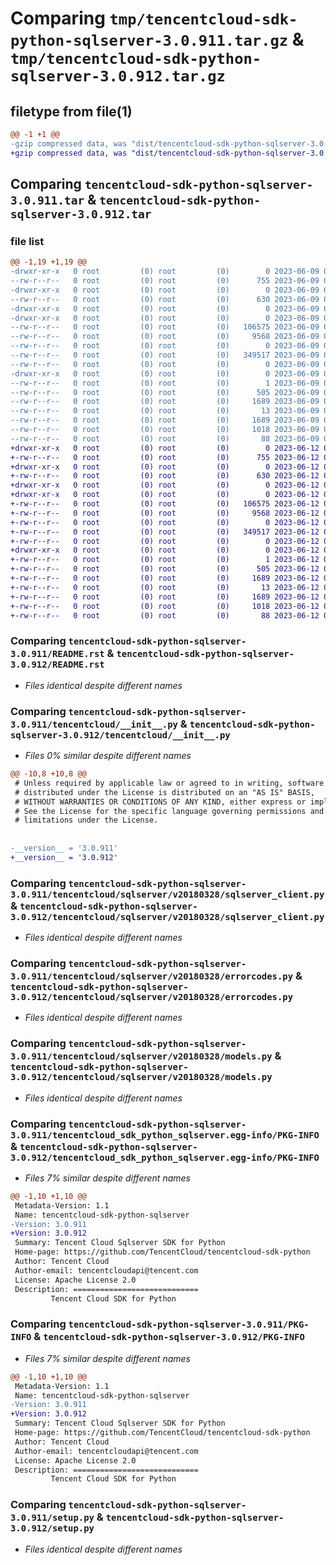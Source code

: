# Comparing `tmp/tencentcloud-sdk-python-sqlserver-3.0.911.tar.gz` & `tmp/tencentcloud-sdk-python-sqlserver-3.0.912.tar.gz`

## filetype from file(1)

```diff
@@ -1 +1 @@
-gzip compressed data, was "dist/tencentcloud-sdk-python-sqlserver-3.0.911.tar", last modified: Fri Jun  9 02:26:17 2023, max compression
+gzip compressed data, was "dist/tencentcloud-sdk-python-sqlserver-3.0.912.tar", last modified: Mon Jun 12 03:11:02 2023, max compression
```

## Comparing `tencentcloud-sdk-python-sqlserver-3.0.911.tar` & `tencentcloud-sdk-python-sqlserver-3.0.912.tar`

### file list

```diff
@@ -1,19 +1,19 @@
-drwxr-xr-x   0 root         (0) root         (0)        0 2023-06-09 02:26:17.000000 tencentcloud-sdk-python-sqlserver-3.0.911/
--rw-r--r--   0 root         (0) root         (0)      755 2023-06-09 02:26:17.000000 tencentcloud-sdk-python-sqlserver-3.0.911/README.rst
-drwxr-xr-x   0 root         (0) root         (0)        0 2023-06-09 02:26:17.000000 tencentcloud-sdk-python-sqlserver-3.0.911/tencentcloud/
--rw-r--r--   0 root         (0) root         (0)      630 2023-06-09 02:26:17.000000 tencentcloud-sdk-python-sqlserver-3.0.911/tencentcloud/__init__.py
-drwxr-xr-x   0 root         (0) root         (0)        0 2023-06-09 02:26:17.000000 tencentcloud-sdk-python-sqlserver-3.0.911/tencentcloud/sqlserver/
-drwxr-xr-x   0 root         (0) root         (0)        0 2023-06-09 02:26:17.000000 tencentcloud-sdk-python-sqlserver-3.0.911/tencentcloud/sqlserver/v20180328/
--rw-r--r--   0 root         (0) root         (0)   106575 2023-06-09 02:26:17.000000 tencentcloud-sdk-python-sqlserver-3.0.911/tencentcloud/sqlserver/v20180328/sqlserver_client.py
--rw-r--r--   0 root         (0) root         (0)     9568 2023-06-09 02:26:17.000000 tencentcloud-sdk-python-sqlserver-3.0.911/tencentcloud/sqlserver/v20180328/errorcodes.py
--rw-r--r--   0 root         (0) root         (0)        0 2023-06-09 02:26:17.000000 tencentcloud-sdk-python-sqlserver-3.0.911/tencentcloud/sqlserver/v20180328/__init__.py
--rw-r--r--   0 root         (0) root         (0)   349517 2023-06-09 02:26:17.000000 tencentcloud-sdk-python-sqlserver-3.0.911/tencentcloud/sqlserver/v20180328/models.py
--rw-r--r--   0 root         (0) root         (0)        0 2023-06-09 02:26:17.000000 tencentcloud-sdk-python-sqlserver-3.0.911/tencentcloud/sqlserver/__init__.py
-drwxr-xr-x   0 root         (0) root         (0)        0 2023-06-09 02:26:17.000000 tencentcloud-sdk-python-sqlserver-3.0.911/tencentcloud_sdk_python_sqlserver.egg-info/
--rw-r--r--   0 root         (0) root         (0)        1 2023-06-09 02:26:17.000000 tencentcloud-sdk-python-sqlserver-3.0.911/tencentcloud_sdk_python_sqlserver.egg-info/dependency_links.txt
--rw-r--r--   0 root         (0) root         (0)      505 2023-06-09 02:26:17.000000 tencentcloud-sdk-python-sqlserver-3.0.911/tencentcloud_sdk_python_sqlserver.egg-info/SOURCES.txt
--rw-r--r--   0 root         (0) root         (0)     1689 2023-06-09 02:26:17.000000 tencentcloud-sdk-python-sqlserver-3.0.911/tencentcloud_sdk_python_sqlserver.egg-info/PKG-INFO
--rw-r--r--   0 root         (0) root         (0)       13 2023-06-09 02:26:17.000000 tencentcloud-sdk-python-sqlserver-3.0.911/tencentcloud_sdk_python_sqlserver.egg-info/top_level.txt
--rw-r--r--   0 root         (0) root         (0)     1689 2023-06-09 02:26:17.000000 tencentcloud-sdk-python-sqlserver-3.0.911/PKG-INFO
--rw-r--r--   0 root         (0) root         (0)     1018 2023-06-09 02:26:17.000000 tencentcloud-sdk-python-sqlserver-3.0.911/setup.py
--rw-r--r--   0 root         (0) root         (0)       88 2023-06-09 02:26:17.000000 tencentcloud-sdk-python-sqlserver-3.0.911/setup.cfg
+drwxr-xr-x   0 root         (0) root         (0)        0 2023-06-12 03:11:02.000000 tencentcloud-sdk-python-sqlserver-3.0.912/
+-rw-r--r--   0 root         (0) root         (0)      755 2023-06-12 03:11:01.000000 tencentcloud-sdk-python-sqlserver-3.0.912/README.rst
+drwxr-xr-x   0 root         (0) root         (0)        0 2023-06-12 03:11:02.000000 tencentcloud-sdk-python-sqlserver-3.0.912/tencentcloud/
+-rw-r--r--   0 root         (0) root         (0)      630 2023-06-12 03:11:01.000000 tencentcloud-sdk-python-sqlserver-3.0.912/tencentcloud/__init__.py
+drwxr-xr-x   0 root         (0) root         (0)        0 2023-06-12 03:11:02.000000 tencentcloud-sdk-python-sqlserver-3.0.912/tencentcloud/sqlserver/
+drwxr-xr-x   0 root         (0) root         (0)        0 2023-06-12 03:11:02.000000 tencentcloud-sdk-python-sqlserver-3.0.912/tencentcloud/sqlserver/v20180328/
+-rw-r--r--   0 root         (0) root         (0)   106575 2023-06-12 03:11:01.000000 tencentcloud-sdk-python-sqlserver-3.0.912/tencentcloud/sqlserver/v20180328/sqlserver_client.py
+-rw-r--r--   0 root         (0) root         (0)     9568 2023-06-12 03:11:01.000000 tencentcloud-sdk-python-sqlserver-3.0.912/tencentcloud/sqlserver/v20180328/errorcodes.py
+-rw-r--r--   0 root         (0) root         (0)        0 2023-06-12 03:11:01.000000 tencentcloud-sdk-python-sqlserver-3.0.912/tencentcloud/sqlserver/v20180328/__init__.py
+-rw-r--r--   0 root         (0) root         (0)   349517 2023-06-12 03:11:01.000000 tencentcloud-sdk-python-sqlserver-3.0.912/tencentcloud/sqlserver/v20180328/models.py
+-rw-r--r--   0 root         (0) root         (0)        0 2023-06-12 03:11:01.000000 tencentcloud-sdk-python-sqlserver-3.0.912/tencentcloud/sqlserver/__init__.py
+drwxr-xr-x   0 root         (0) root         (0)        0 2023-06-12 03:11:02.000000 tencentcloud-sdk-python-sqlserver-3.0.912/tencentcloud_sdk_python_sqlserver.egg-info/
+-rw-r--r--   0 root         (0) root         (0)        1 2023-06-12 03:11:02.000000 tencentcloud-sdk-python-sqlserver-3.0.912/tencentcloud_sdk_python_sqlserver.egg-info/dependency_links.txt
+-rw-r--r--   0 root         (0) root         (0)      505 2023-06-12 03:11:02.000000 tencentcloud-sdk-python-sqlserver-3.0.912/tencentcloud_sdk_python_sqlserver.egg-info/SOURCES.txt
+-rw-r--r--   0 root         (0) root         (0)     1689 2023-06-12 03:11:02.000000 tencentcloud-sdk-python-sqlserver-3.0.912/tencentcloud_sdk_python_sqlserver.egg-info/PKG-INFO
+-rw-r--r--   0 root         (0) root         (0)       13 2023-06-12 03:11:02.000000 tencentcloud-sdk-python-sqlserver-3.0.912/tencentcloud_sdk_python_sqlserver.egg-info/top_level.txt
+-rw-r--r--   0 root         (0) root         (0)     1689 2023-06-12 03:11:02.000000 tencentcloud-sdk-python-sqlserver-3.0.912/PKG-INFO
+-rw-r--r--   0 root         (0) root         (0)     1018 2023-06-12 03:11:01.000000 tencentcloud-sdk-python-sqlserver-3.0.912/setup.py
+-rw-r--r--   0 root         (0) root         (0)       88 2023-06-12 03:11:02.000000 tencentcloud-sdk-python-sqlserver-3.0.912/setup.cfg
```

### Comparing `tencentcloud-sdk-python-sqlserver-3.0.911/README.rst` & `tencentcloud-sdk-python-sqlserver-3.0.912/README.rst`

 * *Files identical despite different names*

### Comparing `tencentcloud-sdk-python-sqlserver-3.0.911/tencentcloud/__init__.py` & `tencentcloud-sdk-python-sqlserver-3.0.912/tencentcloud/__init__.py`

 * *Files 0% similar despite different names*

```diff
@@ -10,8 +10,8 @@
 # Unless required by applicable law or agreed to in writing, software
 # distributed under the License is distributed on an "AS IS" BASIS,
 # WITHOUT WARRANTIES OR CONDITIONS OF ANY KIND, either express or implied.
 # See the License for the specific language governing permissions and
 # limitations under the License.
 
 
-__version__ = '3.0.911'
+__version__ = '3.0.912'
```

### Comparing `tencentcloud-sdk-python-sqlserver-3.0.911/tencentcloud/sqlserver/v20180328/sqlserver_client.py` & `tencentcloud-sdk-python-sqlserver-3.0.912/tencentcloud/sqlserver/v20180328/sqlserver_client.py`

 * *Files identical despite different names*

### Comparing `tencentcloud-sdk-python-sqlserver-3.0.911/tencentcloud/sqlserver/v20180328/errorcodes.py` & `tencentcloud-sdk-python-sqlserver-3.0.912/tencentcloud/sqlserver/v20180328/errorcodes.py`

 * *Files identical despite different names*

### Comparing `tencentcloud-sdk-python-sqlserver-3.0.911/tencentcloud/sqlserver/v20180328/models.py` & `tencentcloud-sdk-python-sqlserver-3.0.912/tencentcloud/sqlserver/v20180328/models.py`

 * *Files identical despite different names*

### Comparing `tencentcloud-sdk-python-sqlserver-3.0.911/tencentcloud_sdk_python_sqlserver.egg-info/PKG-INFO` & `tencentcloud-sdk-python-sqlserver-3.0.912/tencentcloud_sdk_python_sqlserver.egg-info/PKG-INFO`

 * *Files 7% similar despite different names*

```diff
@@ -1,10 +1,10 @@
 Metadata-Version: 1.1
 Name: tencentcloud-sdk-python-sqlserver
-Version: 3.0.911
+Version: 3.0.912
 Summary: Tencent Cloud Sqlserver SDK for Python
 Home-page: https://github.com/TencentCloud/tencentcloud-sdk-python
 Author: Tencent Cloud
 Author-email: tencentcloudapi@tencent.com
 License: Apache License 2.0
 Description: ============================
         Tencent Cloud SDK for Python
```

### Comparing `tencentcloud-sdk-python-sqlserver-3.0.911/PKG-INFO` & `tencentcloud-sdk-python-sqlserver-3.0.912/PKG-INFO`

 * *Files 7% similar despite different names*

```diff
@@ -1,10 +1,10 @@
 Metadata-Version: 1.1
 Name: tencentcloud-sdk-python-sqlserver
-Version: 3.0.911
+Version: 3.0.912
 Summary: Tencent Cloud Sqlserver SDK for Python
 Home-page: https://github.com/TencentCloud/tencentcloud-sdk-python
 Author: Tencent Cloud
 Author-email: tencentcloudapi@tencent.com
 License: Apache License 2.0
 Description: ============================
         Tencent Cloud SDK for Python
```

### Comparing `tencentcloud-sdk-python-sqlserver-3.0.911/setup.py` & `tencentcloud-sdk-python-sqlserver-3.0.912/setup.py`

 * *Files identical despite different names*


